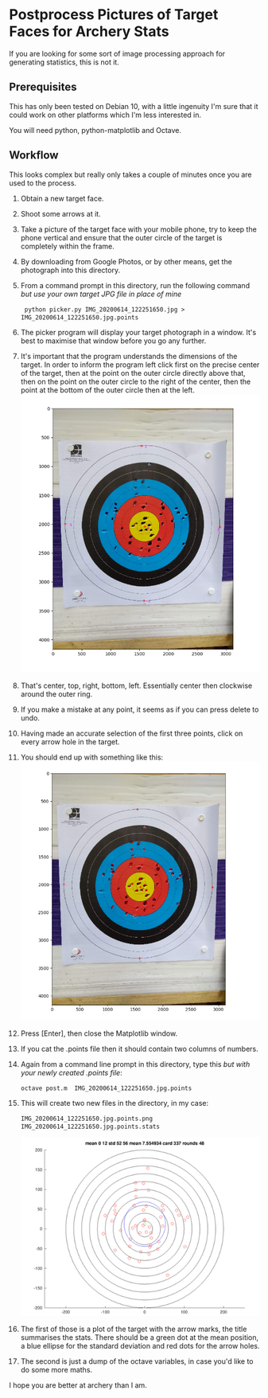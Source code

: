 # Postprocess Pictures of Target Faces for Archery Stats

If you are looking for some sort of image processing approach 
for generating statistics, this is not it.

## Prerequisites

This has only been tested on Debian 10, with a little ingenuity 
I'm sure that it could work on other platforms which I'm less 
interested in.

You will need python, python-matplotlib and Octave.

## Workflow

This looks complex but really only takes a couple of minutes once you
are used to the process.

1. Obtain a new target face.
2. Shoot some arrows at it.
3. Take a picture of the target face with your mobile phone, try to keep the phone vertical and ensure that the outer circle of the target is completely within the frame. 
4. By downloading from Google Photos, or by other means, get the photograph into this directory.
5. From a command prompt in this directory, run the following command _but use your own target JPG file in place of mine_

        python picker.py IMG_20200614_122251650.jpg > IMG_20200614_122251650.jpg.points

6. The picker program will display your target photograph in a window. It's best to maximise that window before you go any further.
7. It's important that the program understands the dimensions of the target. In order to inform the program left click first on the precise center of the target, then at the point on the outer circle directly above that, then on the point on the outer circle to the right of the center, then the point at the bottom of the outer circle then at the left. ![First three points](./2020-06-14_19-28.png)
8. That's center, top, right, bottom, left. Essentially center then clockwise around the outer ring.
9. If you make a mistake at any point, it seems as if you can press delete to undo.
10. Having made an accurate selection of the first three points, click on every arrow hole in the target.
11. You should end up with something like this: ![All points added](./2020-06-14_19-40.png)
12. Press [Enter], then close the Matplotlib window.
13. If you cat the .points file then it should contain two columns of numbers.
14. Again from a command line prompt in this directory, type this _but with your newly created .points file_:

        octave post.m  IMG_20200614_122251650.jpg.points

15. This will create two new files in the directory, in my case:

        IMG_20200614_122251650.jpg.points.png
        IMG_20200614_122251650.jpg.points.stats 

    ![IMG_20200614_122251650.jpg.points.png](./output.jpg.points.png)

17. The first of those is a plot of the target with the arrow marks, the title summarises the stats. There should be a green dot at the mean position, a blue ellipse for the standard deviation and red dots for the arrow holes.
18. The second is just a dump of the octave variables, in case you'd like to do some more maths.

I hope you are better at archery than I am.
